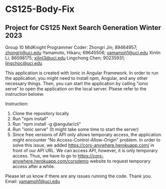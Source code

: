 # CS125-Body-Fix
Project for CS125 Next Search Generation Winter 2023
-------------------------------------------------------------------
Group 10 MidKnight Programmer
Coder:
Zhongri Jin; 89464957; zhongrij@uci.edu
Yamamoto, Hikaru; 69645506; yamamoh1@uci.edu
Xinlin Li; 86098175; xilinl3@uci.edu
Lingchong Chen; 90235931; lingchoc@uci.edu

This application is created with Ionic in Angular Framework.
In order to run the application, you might need to install npm, Angular, and any other necessary things. 
Then, you can start the application by calling "ionic serve" to open the application on the local server. 
Plsese refer to the instruction beloew.

Instruction:
1. Clone the repository locally
2. Run "npm install"
3. Run "npm install -g @angular/cli"
4. Run "ionic serve" (It might take some time to start the server)
5. Since free versions of API only allows temporaty access, the application might encounter "No Access-Control-Allow-Origin" problem. 
In order to solve this issue, we added https://cors-anywhere.herokuapp.com/ in front of our API URL. 
We can access API, however, it is only temporary access. Thus, we have to go to https://cors-anywhere.herokuapp.com/corsdemo website to request temporary access after a while.

Please let us know if there are any issues running the code. Thank you.
Email: yamamoh1@uci.edu
